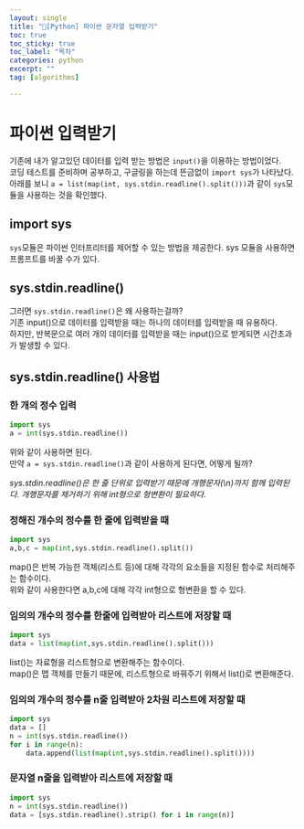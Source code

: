```yaml
---
layout: single
title: "📘[Python] 파이썬 문자열 입력받기"
toc: true
toc_sticky: true
toc_label: "목차"
categories: python
excerpt: ""
tag: [algorithms]

---
```


# 파이썬 입력받기
기존에 내가 알고있던 데이터를 입력 받는 방법은 `input()`을 이용하는 방법이었다.  
코딩 테스트를 준비하며 공부하고, 구글링을 하는데 뜬금없이 `import sys`가 나타났다.  
아래를 보니 `a = list(map(int, sys.stdin.readline().split()))`과 같이 `sys`모듈을 사용하는 것을 확인했다.  

## import sys
`sys`모듈은 파이썬 인터프리터를 제어할 수 있는 방법을 제공한다.
sys 모듈을 사용하면 프롬프트를 바꿀 수가 있다.  

## sys.stdin.readline()
그러면 `sys.stdin.readline()`은 왜 사용하는걸까?  
기존 input()으로 데이터를 입력받을 때는 하나의 데이터를 입력받을 때 유용하다.  
하지만, 반복문으로 여러 개의 데이터를 입력받을 때는 input()으로 받게되면 시간초과가 발생할 수 있다.  

## sys.stdin.readline() 사용법

### 한 개의 정수 입력
```python
import sys
a = int(sys.stdin.readline())
```  
위와 같이 사용하면 된다.  
만약 `a = sys.stdin.readline()`과 같이 사용하게 된다면, 어떻게 될까?  

*sys.stdin.readline()은 한 줄 단위로 입력받기 때문에 개행문자(\n)까지 함께 입력된다. 개행문자를 제거하기 위해 int형으로 형변환이 필요하다.*  

### 정해진 개수의 정수를 한 줄에 입력받을 때
```python
import sys
a,b,c = map(int,sys.stdin.readline().split())
```  
map()은 반복 가능한 객체(리스트 등)에 대해 각각의 요소들을 지정된 함수로 처리해주는 함수이다.  
위와 같이 사용한다면 a,b,c에 대해 각각 int형으로 형변환을 할 수 있다.  


### 임의의 개수의 정수를 한줄에 입력받아 리스트에 저장할 때
```python
import sys
data = list(map(int,sys.stdin.readline().split()))
```  
list()는 자료형을 리스트형으로 변환해주는 함수이다.  
map()은 맵 객체를 만들기 때문에, 리스트형으로 바꿔주기 위해서 list()로 변환해준다.  

### 임의의 개수의 정수를 n줄 입력받아 2차원 리스트에 저장할 때
```python
import sys
data = []
n = int(sys.stdin.readline())
for i in range(n):
    data.append(list(map(int,sys.stdin.readline().split())))
```  

### 문자열 n줄을 입력받아 리스트에 저장할 때
```python
import sys
n = int(sys.stdin.readline())
data = [sys.stdin.readline().strip() for i in range(n)]
```